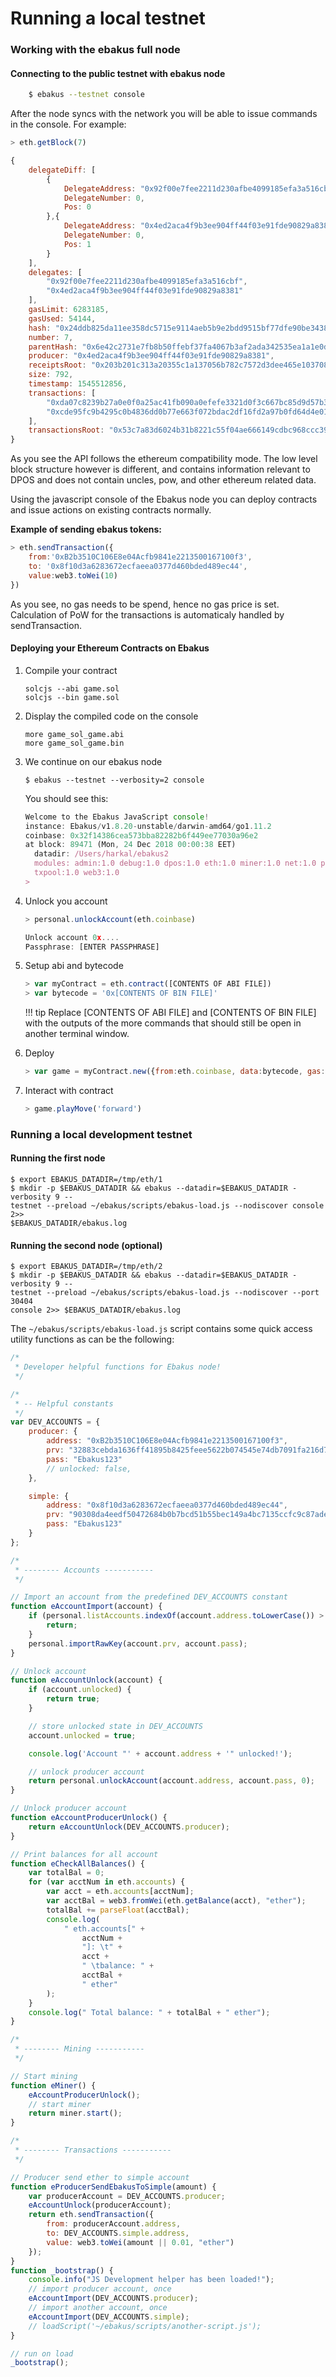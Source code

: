 # Running a local testnet

### Working with the ebakus full node

#### Connecting to the public testnet with ebakus node

```bash
    $ ebakus --testnet console
```

After the node syncs with the network you will be able to issue commands in the console. For example:

```js
> eth.getBlock(7)

{
    delegateDiff: [
        {
            DelegateAddress: "0x92f00e7fee2211d230afbe4099185efa3a516cbf",
            DelegateNumber: 0,
            Pos: 0
        },{
            DelegateAddress: "0x4ed2aca4f9b3ee904ff44f03e91fde90829a8381",
            DelegateNumber: 0,
            Pos: 1
        }
    ],
    delegates: [
        "0x92f00e7fee2211d230afbe4099185efa3a516cbf",
        "0x4ed2aca4f9b3ee904ff44f03e91fde90829a8381"
    ],
    gasLimit: 6283185,
    gasUsed: 54144,
    hash: "0x24ddb825da11ee358dc5715e9114aeb5b9e2bdd9515bf77dfe90be34388a9685",
    number: 7,
    parentHash: "0x6e42c2731e7fb8b50ffebf37fa4067b3af2ada342535ea1a1e0d5ea97dcaa1e1",
    producer: "0x4ed2aca4f9b3ee904ff44f03e91fde90829a8381",
    receiptsRoot: "0x203b201c313a20355c1a137056b782c7572d3dee465e103708045cf33dbc8c95",
    size: 792,
    timestamp: 1545512856,
    transactions: [
        "0xda07c8239b27a0e0f0a25ac41fb090a0efefe3321d0f3c667bc85d9d57b3e6b9",
        "0xcde95fc9b4295c0b4836dd0b77e663f072bdac2df16fd2a97b0fd64d4e016be9"
    ],
    transactionsRoot: "0x53c7a83d6024b31b8221c55f04ae666149cdbc968ccc39d2dd1481bd0affb13f"
}
```

As you see the API follows the ethereum compatibility mode. The low level block structure however is different, and contains information relevant to DPOS and does not contain uncles, pow, and other ethereum related data.

Using the javascript console of the Ebakus node you can deploy contracts and issue actions on existing contracts normally.

**Example of sending ebakus tokens:**

```js
> eth.sendTransaction({
    from:'0xB2b3510C106E8e04Acfb9841e2213500167100f3',
    to: '0x8f10d3a6283672ecfaeea0377d460bded489ec44',
    value:web3.toWei(10)
})
```

As you see, no gas needs to be spend, hence no gas price is set. Calculation of PoW for the transactions is automaticaly handled by sendTransaction.

#### Deploying your Ethereum Contracts on Ebakus

1. Compile your contract

    ```shell
    solcjs --abi game.sol
    solcjs --bin game.sol
    ```

2. Display the compiled code on the console

    ```shell
    more game_sol_game.abi
    more game_sol_game.bin
    ```

3. We continue on our ebakus node

    ```shell
    $ ebakus --testnet --verbosity=2 console
    ```

    You should see this:

    ```js
    Welcome to the Ebakus JavaScript console!
    instance: Ebakus/v1.8.20-unstable/darwin-amd64/go1.11.2
    coinbase: 0x32f14386cea573bba82282b6f449ee77030a96e2
    at block: 89471 (Mon, 24 Dec 2018 00:00:38 EET)
      datadir: /Users/harkal/ebakus2
      modules: admin:1.0 debug:1.0 dpos:1.0 eth:1.0 miner:1.0 net:1.0 personal:1.0 rpc:1.0
      txpool:1.0 web3:1.0
    >
    ```

4. Unlock you account

    ```js
    > personal.unlockAccount(eth.coinbase)

    Unlock account 0x....
    Passphrase: [ENTER PASSPHRASE]
    ```

5. Setup abi and bytecode

    ```js
    > var myContract = eth.contract([CONTENTS OF ABI FILE])
    > var bytecode = '0x[CONTENTS OF BIN FILE]'
    ```

    !!! tip
        Replace [CONTENTS OF ABI FILE] and [CONTENTS OF BIN FILE] with the outputs of the more commands that should still be open in another terminal window.

6. Deploy

    ```js
    > var game = myContract.new({from:eth.coinbase, data:bytecode, gas: 2000000})
    ```

7. Interact with contract

    ```js
    > game.playMove('forward')
    ```

### Running a local development testnet

#### Running the first node

```shell
$ export EBAKUS_DATADIR=/tmp/eth/1
$ mkdir -p $EBAKUS_DATADIR && ebakus --datadir=$EBAKUS_DATADIR -verbosity 9 --
testnet --preload ~/ebakus/scripts/ebakus-load.js --nodiscover console 2>>
$EBAKUS_DATADIR/ebakus.log
```

#### Running the second node (optional)

```shell
$ export EBAKUS_DATADIR=/tmp/eth/2
$ mkdir -p $EBAKUS_DATADIR && ebakus --datadir=$EBAKUS_DATADIR -verbosity 9 --
testnet --preload ~/ebakus/scripts/ebakus-load.js --nodiscover --port 30404
console 2>> $EBAKUS_DATADIR/ebakus.log
```

The `~/ebakus/scripts/ebakus-load.js` script contains some quick access utility functions as can be the following:

```js
/*
 * Developer helpful functions for Ebakus node!
 */

/*
 * -- Helpful constants
 */
var DEV_ACCOUNTS = {
    producer: {
        address: "0xB2b3510C106E8e04Acfb9841e2213500167100f3",
        prv: "32883cebda1636ff41895b8425feee5622b074545e74db7091fa216d7ddb39d4",
        pass: "Ebakus123"
        // unlocked: false,
    },

    simple: {
        address: "0x8f10d3a6283672ecfaeea0377d460bded489ec44",
        prv: "90308da4eedf50472684b0b7bcd51b55bec149a4bc7135ccfc9c87ade7efc9b5",
        pass: "Ebakus123"
    }
};

/*
 * -------- Accounts -----------
 */

// Import an account from the predefined DEV_ACCOUNTS constant
function eAccountImport(account) {
    if (personal.listAccounts.indexOf(account.address.toLowerCase()) > -1) {
        return;
    }
    personal.importRawKey(account.prv, account.pass);
}

// Unlock account
function eAccountUnlock(account) {
    if (account.unlocked) {
        return true;
    }

    // store unlocked state in DEV_ACCOUNTS
    account.unlocked = true;

    console.log('Account "' + account.address + '" unlocked!');

    // unlock producer account
    return personal.unlockAccount(account.address, account.pass, 0);
}

// Unlock producer account
function eAccountProducerUnlock() {
    return eAccountUnlock(DEV_ACCOUNTS.producer);
}

// Print balances for all account
function eCheckAllBalances() {
    var totalBal = 0;
    for (var acctNum in eth.accounts) {
        var acct = eth.accounts[acctNum];
        var acctBal = web3.fromWei(eth.getBalance(acct), "ether");
        totalBal += parseFloat(acctBal);
        console.log(
            " eth.accounts[" +
                acctNum +
                "]: \t" +
                acct +
                " \tbalance: " +
                acctBal +
                " ether"
        );
    }
    console.log(" Total balance: " + totalBal + " ether");
}

/*
 * -------- Mining -----------
 */

// Start mining
function eMiner() {
    eAccountProducerUnlock();
    // start miner
    return miner.start();
}

/*
 * -------- Transactions -----------
 */

// Producer send ether to simple account
function eProducerSendEbakusToSimple(amount) {
    var producerAccount = DEV_ACCOUNTS.producer;
    eAccountUnlock(producerAccount);
    return eth.sendTransaction({
        from: producerAccount.address,
        to: DEV_ACCOUNTS.simple.address,
        value: web3.toWei(amount || 0.01, "ether")
    });
}
function _bootstrap() {
    console.info("JS Development helper has been loaded!");
    // import producer account, once
    eAccountImport(DEV_ACCOUNTS.producer);
    // import another account, once
    eAccountImport(DEV_ACCOUNTS.simple);
    // loadScript('~/ebakus/scripts/another-script.js');
}

// run on load
_bootstrap();
```
